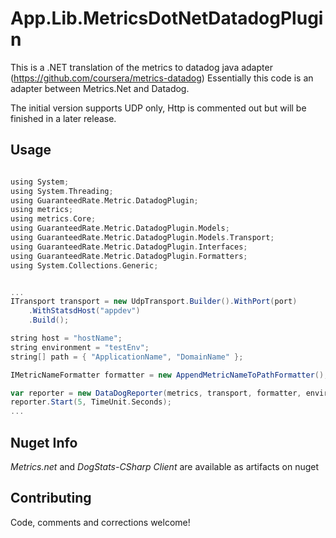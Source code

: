 # App.Lib.MetricsDotNetDatadogPlugin

This is a .NET translation of the metrics to datadog java adapter (https://github.com/coursera/metrics-datadog)
Essentially this code is an adapter between Metrics.Net and Datadog.

The initial version supports UDP only, Http is commented out but will be finished in a later release.

## Usage

~~~scala

using System;
using System.Threading;
using GuaranteedRate.Metric.DatadogPlugin;
using metrics;
using metrics.Core;
using GuaranteedRate.Metric.DatadogPlugin.Models;
using GuaranteedRate.Metric.DatadogPlugin.Models.Transport;
using GuaranteedRate.Metric.DatadogPlugin.Interfaces;
using GuaranteedRate.Metric.DatadogPlugin.Formatters;
using System.Collections.Generic;


...
ITransport transport = new UdpTransport.Builder().WithPort(port)
    .WithStatsdHost("appdev")
    .Build();

string host = "hostName";
string environment = "testEnv";
string[] path = { "ApplicationName", "DomainName" };

IMetricNameFormatter formatter = new AppendMetricNameToPathFormatter();

var reporter = new DataDogReporter(metrics, transport, formatter, environment, host, path);
reporter.Start(5, TimeUnit.Seconds);
...

~~~~

## Nuget Info

*Metrics.net* and *DogStats-CSharp Client* are available as artifacts on nuget

## Contributing

Code, comments and corrections welcome!